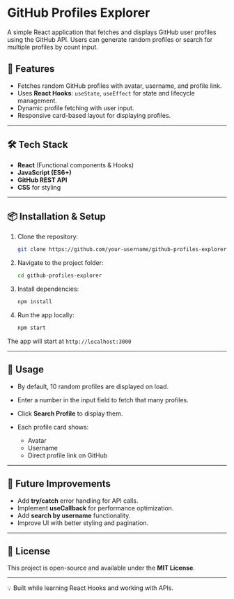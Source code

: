 
# GitHub Profiles Explorer

A simple React application that fetches and displays GitHub user profiles using the GitHub API. Users can generate random profiles or search for multiple profiles by count input.



## 🚀 Features

* Fetches random GitHub profiles with avatar, username, and profile link.
* Uses **React Hooks**: `useState`, `useEffect` for state and lifecycle management.
* Dynamic profile fetching with user input.
* Responsive card-based layout for displaying profiles.

---

## 🛠️ Tech Stack

* **React** (Functional components & Hooks)
* **JavaScript (ES6+)**
* **GitHub REST API**
* **CSS** for styling

---

## 📦 Installation & Setup

1. Clone the repository:

   ```bash
   git clone https://github.com/your-username/github-profiles-explorer.git
   ```

2. Navigate to the project folder:

   ```bash
   cd github-profiles-explorer
   ```

3. Install dependencies:

   ```bash
   npm install
   ```

4. Run the app locally:

   ```bash
   npm start
   ```

The app will start at `http://localhost:3000`

---

## 📖 Usage

* By default, 10 random profiles are displayed on load.
* Enter a number in the input field to fetch that many profiles.
* Click **Search Profile** to display them.
* Each profile card shows:

  * Avatar
  * Username
  * Direct profile link on GitHub

---

## 🔮 Future Improvements

* Add **try/catch** error handling for API calls.
* Implement **useCallback** for performance optimization.
* Add **search by username** functionality.
* Improve UI with better styling and pagination.

---

## 📄 License

This project is open-source and available under the **MIT License**.

---

💡 Built while learning React Hooks and working with APIs.
